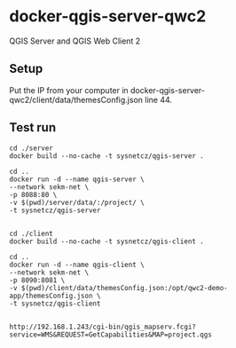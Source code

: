 # docker-qgis-server-qwc2
QGIS Server and QGIS Web Client 2

## Setup

Put the IP from your computer in docker-qgis-server-qwc2/client/data/themesConfig.json line 44.


## Test run 

    cd ./server
    docker build --no-cache -t sysnetcz/qgis-server .

    cd ..
    docker run -d --name qgis-server \
	--network sekm-net \
	-p 8088:80 \
	-v $(pwd)/server/data/:/project/ \
	-t sysnetcz/qgis-server


    cd ./client
    docker build --no-cache -t sysnetcz/qgis-client .

    cd ..
    docker run -d --name qgis-client \
	--network sekm-net \
	-p 8090:8081 \
	-v $(pwd)/client/data/themesConfig.json:/opt/qwc2-demo-app/themesConfig.json \
	-t sysnetcz/qgis-client


    http://192.168.1.243/cgi-bin/qgis_mapserv.fcgi?service=WMS&REQUEST=GetCapabilities&MAP=project.qgs